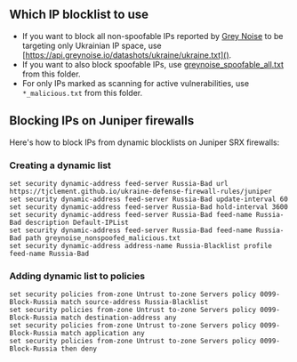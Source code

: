 ## Which IP blocklist to use

* If you want to block all non-spoofable IPs reported by [Grey Noise](https://www.greynoise.io/) to be targeting only Ukrainian IP space, use [https://api.greynoise.io/datashots/ukraine/ukraine.txt]().
* If you want to also block spoofable IPs, use [greynoise_spoofable_all.txt](https://tjclement.github.io/ukraine-defense-firewall-rules/palo-alto/greynoise_spoofable_all.txt) from this folder.
* For only IPs marked as scanning for active vulnerabilities, use `*_malicious.txt` from this folder.

## Blocking IPs on Juniper firewalls

Here's how to block IPs from dynamic blocklists on Juniper SRX firewalls:

### Creating a dynamic list
```
set security dynamic-address feed-server Russia-Bad url https://tjclement.github.io/ukraine-defense-firewall-rules/juniper
set security dynamic-address feed-server Russia-Bad update-interval 60
set security dynamic-address feed-server Russia-Bad hold-interval 3600
set security dynamic-address feed-server Russia-Bad feed-name Russia-Bad description Default-IPList
set security dynamic-address feed-server Russia-Bad feed-name Russia-Bad path greynoise_nonspoofed_malicious.txt
set security dynamic-address address-name Russia-Blacklist profile feed-name Russia-Bad
```

### Adding dynamic list to policies
```
set security policies from-zone Untrust to-zone Servers policy 0099-Block-Russia match source-address Russia-Blacklist
set security policies from-zone Untrust to-zone Servers policy 0099-Block-Russia match destination-address any
set security policies from-zone Untrust to-zone Servers policy 0099-Block-Russia match application any
set security policies from-zone Untrust to-zone Servers policy 0099-Block-Russia then deny
```